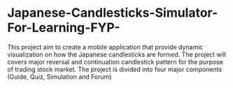 # Japanese-Candlesticks-Simulator-For-Learning-FYP-
This project aim to create a mobile application that provide dynamic visualization on how the Japanese candlesticks are formed. The project will covers major reversal and continuation candlestick pattern for the purpose of trading stock market. The project is divided into four major components (Guide, Quiz, Simulation and Forum)
